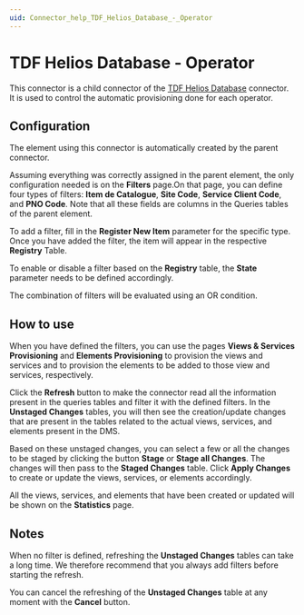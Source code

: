 ```yaml
---
uid: Connector_help_TDF_Helios_Database_-_Operator
---
```


# TDF Helios Database - Operator

This connector is a child connector of the [TDF Helios Database](xref:Connector_help_TDF_Helios_Database) connector. It is used to control the automatic provisioning done for each operator.

## Configuration

The element using this connector is automatically created by the parent connector.

Assuming everything was correctly assigned in the parent element, the only configuration needed is on the **Filters** page.On that page, you can define four types of filters: **Item de Catalogue**, **Site Code**, **Service Client Code**, and **PNO Code**. Note that all these fields are columns in the Queries tables of the parent element.

To add a filter, fill in the **Register New Item** parameter for the specific type. Once you have added the filter, the item will appear in the respective **Registry** Table.

To enable or disable a filter based on the **Registry** table, the **State** parameter needs to be defined accordingly.

The combination of filters will be evaluated using an OR condition.

## How to use

When you have defined the filters, you can use the pages **Views & Services Provisioning** and **Elements Provisioning** to provision the views and services and to provision the elements to be added to those view and services, respectively.

Click the **Refresh** button to make the connector read all the information present in the queries tables and filter it with the defined filters. In the **Unstaged Changes** tables, you will then see the creation/update changes that are present in the tables related to the actual views, services, and elements present in the DMS.

Based on these unstaged changes, you can select a few or all the changes to be staged by clicking the button **Stage** or **Stage all Changes**. The changes will then pass to the **Staged Changes** table. Click **Apply Changes** to create or update the views, services, or elements accordingly.

All the views, services, and elements that have been created or updated will be shown on the **Statistics** page.

## Notes

When no filter is defined, refreshing the **Unstaged Changes** tables can take a long time. We therefore recommend that you always add filters before starting the refresh.

You can cancel the refreshing of the **Unstaged Changes** table at any moment with the **Cancel** button.
